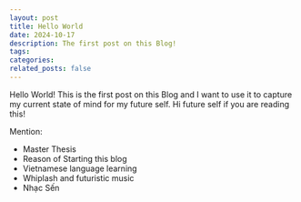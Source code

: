 ```yaml
---
layout: post
title: Hello World
date: 2024-10-17
description: The first post on this Blog!
tags:
categories:
related_posts: false
---
```


Hello World! This is the first post on this Blog and I want to use it to capture my current state of mind for my future self. Hi future self if you are reading this!

Mention:

- Master Thesis
- Reason of Starting this blog
- Vietnamese language learning
- Whiplash and futuristic music
- Nhạc Sến